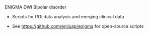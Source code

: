 ENIGMA DWI Bipolar disorder

+ Scripts for ROi data analysis and merging clinical data
* See https://github.com/eniluap/enigma for open-source scripts
